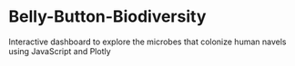 # Belly-Button-Biodiversity
Interactive dashboard to explore the microbes that colonize human navels using JavaScript and Plotly
